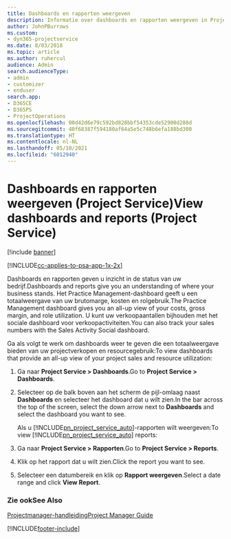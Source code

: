 ```yaml
---
title: Dashboards en rapporten weergeven
description: Informatie over dashboards en rapporten weergeven in Project Service
author: JohnPBurrows
ms.custom:
- dyn365-projectservice
ms.date: 8/03/2018
ms.topic: article
ms.author: ruhercul
audience: Admin
search.audienceType:
- admin
- customizer
- enduser
search.app:
- D365CE
- D365PS
- ProjectOperations
ms.openlocfilehash: 00d42d6e79c592bd828bbf54353cde52900d288d
ms.sourcegitcommit: 40f68387f594180af64a5e5c748b6efa188bd300
ms.translationtype: HT
ms.contentlocale: nl-NL
ms.lasthandoff: 05/10/2021
ms.locfileid: "6012940"
---
```

# <a name="view-dashboards-and-reports-project-service"></a><span data-ttu-id="69141-103">Dashboards en rapporten weergeven (Project Service)</span><span class="sxs-lookup"><span data-stu-id="69141-103">View dashboards and reports (Project Service)</span></span>

[!include [banner](../includes/psa-now-project-operations.md)]

[!INCLUDE[cc-applies-to-psa-app-1x-2x](../includes/cc-applies-to-psa-app-1x-2x.md)]

<span data-ttu-id="69141-104">Dashboards en rapporten geven u inzicht in de status van uw bedrijf.</span><span class="sxs-lookup"><span data-stu-id="69141-104">Dashboards and reports give you an understanding of where your business stands.</span></span> <span data-ttu-id="69141-105">Het Practice Management-dashboard geeft u een totaalweergave van uw brutomarge, kosten en rolgebruik.</span><span class="sxs-lookup"><span data-stu-id="69141-105">The Practice Management dashboard gives you an all-up view of your costs, gross margin, and role utilization.</span></span> <span data-ttu-id="69141-106">U kunt uw verkoopaantallen bijhouden met het sociale dashboard voor verkoopactiviteiten.</span><span class="sxs-lookup"><span data-stu-id="69141-106">You can also track your sales numbers with the Sales Activity Social dashboard.</span></span>  
  
 <span data-ttu-id="69141-107">Ga als volgt te werk om dashboards weer te geven die een totaalweergave bieden van uw projectverkopen en resourcegebruik:</span><span class="sxs-lookup"><span data-stu-id="69141-107">To view dashboards that provide an all-up view of your project sales and resource utilization:</span></span>  
  
1. <span data-ttu-id="69141-108">Ga naar **Project Service > Dashboards**.</span><span class="sxs-lookup"><span data-stu-id="69141-108">Go to **Project Service > Dashboards**.</span></span>  
  
2. <span data-ttu-id="69141-109">Selecteer op de balk boven aan het scherm de pijl-omlaag naast **Dashboards** en selecteer het dashboard dat u wilt zien.</span><span class="sxs-lookup"><span data-stu-id="69141-109">In the bar across the top of the screen, select the down arrow next to **Dashboards** and select the dashboard you want to see.</span></span>  
  
   <span data-ttu-id="69141-110">Als u [!INCLUDE[pn_project_service_auto](../includes/pn-project-service-auto.md)]-rapporten wilt weergeven:</span><span class="sxs-lookup"><span data-stu-id="69141-110">To view [!INCLUDE[pn_project_service_auto](../includes/pn-project-service-auto.md)] reports:</span></span>  
  
3. <span data-ttu-id="69141-111">Ga naar **Project Service > Rapporten**.</span><span class="sxs-lookup"><span data-stu-id="69141-111">Go to **Project Service > Reports**.</span></span>  
  
4. <span data-ttu-id="69141-112">Klik op het rapport dat u wilt zien.</span><span class="sxs-lookup"><span data-stu-id="69141-112">Click the report you want to see.</span></span>  
  
5. <span data-ttu-id="69141-113">Selecteer een datumbereik en klik op **Rapport weergeven**.</span><span class="sxs-lookup"><span data-stu-id="69141-113">Select a date range and click **View Report**.</span></span>  
  
### <a name="see-also"></a><span data-ttu-id="69141-114">Zie ook</span><span class="sxs-lookup"><span data-stu-id="69141-114">See Also</span></span>  
 [<span data-ttu-id="69141-115">Projectmanager-handleiding</span><span class="sxs-lookup"><span data-stu-id="69141-115">Project Manager Guide</span></span>](../psa/project-manager-guide.md)


[!INCLUDE[footer-include](../includes/footer-banner.md)]